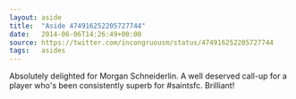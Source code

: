 ```yaml
---
layout: aside
title:  "Aside 474916252205727744"
date:   2014-06-06T14:26:49+00:00
source: https://twitter.com/incongruousm/status/474916252205727744
tags:   asides
---
```


Absolutely delighted for Morgan Schneiderlin. A well deserved call-up for a player who's been consistently superb for #saintsfc. Brilliant!